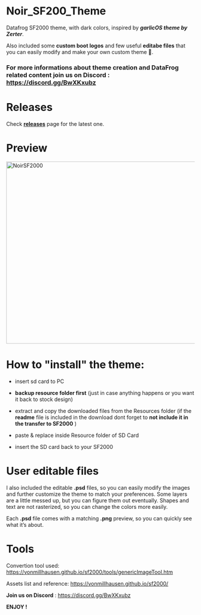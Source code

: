 # Noir_SF200_Theme
Datafrog SF2000 theme, with dark colors, inspired by _**garlicOS theme by Zerter**_.

Also included some **custom boot logos** and few useful **editabe files** that you can easily modify and make your own custom theme 🙂.

### For more informations about theme creation and DataFrog related content **join us on Discord** : https://discord.gg/BwXKxubz

# Releases
Check **[releases](https://github.com/mariusmym/Noir_SF200_Theme/releases)** page for the latest one.

# Preview 

<img width="645" height="486" alt="NoirSF2000" src="https://github.com/user-attachments/assets/d5ccbe57-5476-4b6c-88ab-15b15749fe51" />

# How to "install" the theme:

- insert sd card to PC

- **backup resource folder first** (just in case anything happens or you want it back to stock design)

- extract and copy the downloaded files from the Resources folder (if the **readme** file is included in the download dont forget to **not include it in the transfer to SF2000** )

- paste & replace inside Resource folder of SD Card

- insert the SD card back to your SF2000

# User editable files 

I also included the editable **.psd** files, so you can easily modify the images and further customize the theme to match your preferences. Some layers are a little messed up, but you can figure them out eventually. Shapes and text are not rasterized, so you can change the colors more easily.

Each **.psd** file comes with a matching **.png** preview, so you can quickly see what it’s about.

# Tools

Convertion tool used: https://vonmillhausen.github.io/sf2000/tools/genericImageTool.htm

Assets list and reference: https://vonmillhausen.github.io/sf2000/

**Join us on Discord** : https://discord.gg/BwXKxubz

**ENJOY !**




